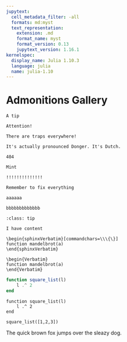 ```yaml
---
jupytext:
  cell_metadata_filter: -all
  formats: md:myst
  text_representation:
    extension: .md
    format_name: myst
    format_version: 0.13
    jupytext_version: 1.16.1
kernelspec:
  display_name: Julia 1.10.3
  language: julia
  name: julia-1.10
---
```


# Admonitions Gallery

```{tip}
A tip
```

```{attention}
Attention!
```

```{caution}
There are traps everywhere!
```

```{danger}
It's actually pronounced Donger. It's Dutch.
```

```{error}
404
```

```{hint}
Mint
```

```{important}
!!!!!!!!!!!!!!
```

```{note}
Remember to fix everything
```

```{seealso}
aaaaaa
```

```{warning}
bbbbbbbbbbbbb
```

```{admonition} I have a title
:class: tip

I have content
```

````{raw} latex
\begin{sphinxVerbatim}[commandchars=\\\{\}]
function mandelbrot(a)
\end{sphinxVerbatim}
````

````{raw} latex
\begin{Verbatim}
function mandelbrot(a)
\end{Verbatim}
````

```julia
function square_list(l)
    l .^ 2
end
```

```{code-cell}
function square_list(l)
    l .^ 2
end

square_list([1,2,3])
```

The quick brown fox jumps over the sleazy dog.